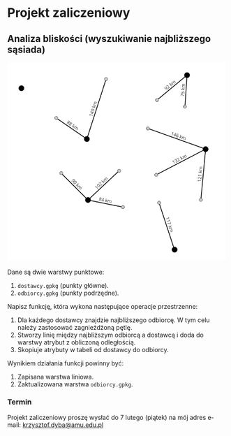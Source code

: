 # Projekt zaliczeniowy

## Analiza bliskości (wyszukiwanie najbliższego sąsiada)

<img src="../wyklady/_images/2_polaczenia.png" width="500">

Dane są dwie warstwy punktowe:

1. `dostawcy.gpkg` (punkty główne).
2. `odbiorcy.gpkg` (punkty podrzędne).

Napisz funkcję, która wykona następujące operacje przestrzenne:

1. Dla każdego dostawcy znajdzie najbliższego odbiorcę. W tym
   celu należy zastosować zagnieżdżoną pętlę.
2. Stworzy linię między najbliższym odbiorcą a dostawcą i doda
   do warstwy atrybut z obliczoną odległością.
3. Skopiuje atrybuty w tabeli od dostawcy do odbiorcy.

Wynikiem działania funkcji powinny być:
1. Zapisana warstwa liniowa.
2. Zaktualizowana warstwa `odbiorcy.gpkg`.

### Termin

Projekt zaliczeniowy proszę wysłać do 7 lutego (piątek) na mój adres e-mail: krzysztof.dyba@amu.edu.pl
